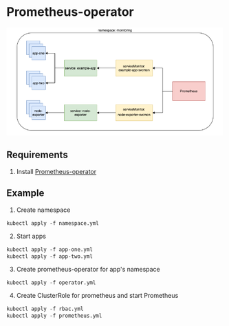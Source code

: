 # Prometheus-operator
![Example schema](./prometheus_operator.png)
## Requirements
1. Install [Prometheus-operator](https://github.com/prometheus-operator/prometheus-operator)

## Example
1. Create namespace
```shell
kubectl apply -f namespace.yml
```
2. Start apps
```shell
kubectl apply -f app-one.yml
kubectl apply -f app-two.yml
```
3. Create prometheus-operator for app's namespace
```shell
kubectl apply -f operator.yml
```
4. Create ClusterRole for prometheus and start Prometheus
```shell
kubectl apply -f rbac.yml
kubectl apply -f prometheus.yml
```